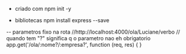 - criado com
npm init -y

- bibliotecas
npm install express --save

-- parametros fixo na rota
//http://localhost:4000/ola/Luciane/verbo
// quando tem "?" significa q o parametro nao eh obrigatorio
app.get('/ola/:nome?/:empresa?', function (req, res) { }
